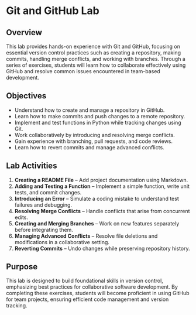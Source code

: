 # Git and GitHub Lab

## Overview
This lab provides hands-on experience with Git and GitHub, focusing on essential version control practices such as creating a repository, making commits, handling merge conflicts, and working with branches. Through a series of exercises, students will learn how to collaborate effectively using GitHub and resolve common issues encountered in team-based development.

## Objectives
- Understand how to create and manage a repository in GitHub.
- Learn how to make commits and push changes to a remote repository.
- Implement and test functions in Python while tracking changes using Git.
- Work collaboratively by introducing and resolving merge conflicts.
- Gain experience with branching, pull requests, and code reviews.
- Learn how to revert commits and manage advanced conflicts.

## Lab Activities
1. **Creating a README File** – Add project documentation using Markdown.
2. **Adding and Testing a Function** – Implement a simple function, write unit tests, and commit changes.
3. **Introducing an Error** – Simulate a coding mistake to understand test failures and debugging.
4. **Resolving Merge Conflicts** – Handle conflicts that arise from concurrent edits.
5. **Creating and Merging Branches** – Work on new features separately before integrating them.
6. **Managing Advanced Conflicts** – Resolve file deletions and modifications in a collaborative setting.
7. **Reverting Commits** – Undo changes while preserving repository history.

## Purpose
This lab is designed to build foundational skills in version control, emphasizing best practices for collaborative software development. By completing these exercises, students will become proficient in using GitHub for team projects, ensuring efficient code management and version tracking.
